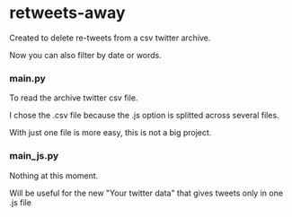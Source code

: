 # retweets-away
Created to delete re-tweets from a csv twitter archive.

Now you can also filter by date or words.

### main.py 
To read the archive twitter csv file.

I chose the .csv file because the .js option is splitted across several files.

With just one file is more easy, this is not a big project.

### main_js.py
Nothing at this moment.

Will be useful for the new "Your twitter data" that gives tweets only in one .js file
